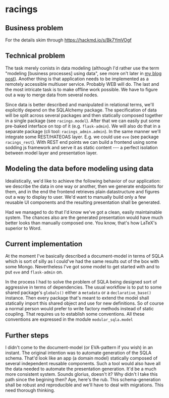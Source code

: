 #   racings


## Business problem

For the details skim through https://hackmd.io/s/Bk7YmVOgf


## Technical problem

The task merely conists in data modeling (although I'd rather use the term
"modeling [business processes] using data", see more on't later in [my blog
post](https://newkozlukov.github.io/programming/2018/02/06/data-models/)).
Another thing is that application needs to be implemented as a remotely
accessible multiuser service. Probably WEB will do. The last and the most
intricate task is to make offline work possible. We have to figure out a way to
merge data from several nodes.

Since data is better described and manipulated in relational terms, we'll
explicitly depend on the SQLAlchemy package.
The specification of data will be split across several packages and then
statically composed together in a single package (see `racings.model`).
After that we can easily put some pre-baked interface on top of it (e.g.
`flask-admin`). We will also do that in a separate package (cli tool:
`racings_admin.admin`). In the same manner we'll integrate some REST/HATEOAS
layer. E.g. we could use `eve` (see package `racings_rest`).
With REST end points we can build a frontend using some sodding js framework and
serve it as static content --- a perfect isolation between model layer and
presentation layer.

## Modeling the data before modeling using data

Idealistically, we'd like to achieve the following behavior of our application:
we describe the data in one way or another, then we generate endpoints for them,
and in the end the frontend retrieves plain datastructure and figures out a way
to display to user. We'd want to manually build only a few reusable UI
components and the resulting presentation shall be generated.

Had we managed to do that I'd know we've got a clean, easily maintainable
system. The chances also are the generated presentation would have much better
looks than manually composed one. You know, that's how LaTeX's superior to Word.


## Current implementation

At the moment I've basically described a document-model in terms of SQLA which
is sort of silly as I could've had the same results out of the box with some
Mongo. Nevertheless I've got some model to get started with and to put `eve`
and `flask-admin` on.

In the process I had to solve the problem of SQLA being designed sort of
aggressive in terms of dependencies. The usual workflow is to put to
some shared package's `globals()` either a `metadata` or a `declarative_base()`
instance. Then every package that's meant to extend the model shall statically
import this shared object and use for new definitions.
So of course a normal person would prefer to write factory methods instead of
static coupling. That requires us to establish some conventions.
All these conventions are expressed in the module `modular_sqla.model`

## Further steps

I didn't come to the document-model (or EVA-pattern if you wish) in an instant.
The original intention was to automate generation of the SQLA schema. That'd
look like an app (a domain model) statically composed of several independent
reusable components. Such a tool would also have all the data needed to automate
the presentation generation. It'd be a much more consistent system.
Sounds glorius, doesn't it? Why didn't I take this path since the begining then?
Aye, here's the rub. This schema-generation shall be robust and reproducible and
we'll have to deal with migrations. This need thorough thinking.

